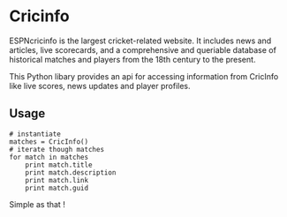 # Cricinfo

ESPNcricinfo is the largest cricket-related website. It includes news and articles, live scorecards, and a comprehensive and queriable database of historical matches and players from the 18th century to the present.

This Python libary provides an api for accessing information from CricInfo like live scores, news updates and player profiles.

## Usage

    # instantiate
    matches = CricInfo()
    # iterate though matches
    for match in matches
        print match.title
        print match.description
        print match.link
        print match.guid

Simple as that !
